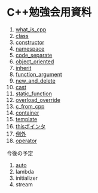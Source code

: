 # C++勉強会用資料

1. [what_is_cpp](/what_is_cpp/README.md)
1. [class](/class/README.md)
1. [constructor](/constructor/README.md)
1. [namespace](/namespace/README.md)
1. [code_separate](/code_separate/README.md)
1. [object_oriented](/object_oriented/README.md)
1. [inherit](/inherit/README.md)
1. [function_argument](/function_argument/README.md)
1. [new_and_delete](/new_and_delete/README.md)
1. [cast](/cast/README.md)
1. [static_function](/static_function/README.md)
1. [overload_override](/overload_override/README.md)
1. [c_from_cpp](/c_from_cpp/README.md)
1. [container](/container/README.md)
1. [template](/template/README.md)
1. [thisポインタ](/thispointer/README.md)
1. [例外](/exception/README.md)
1. [operator](/operator/README.md)


今後の予定

1. [auto](/auto/README.md)
1. lambda
1. initializer
1. stream

